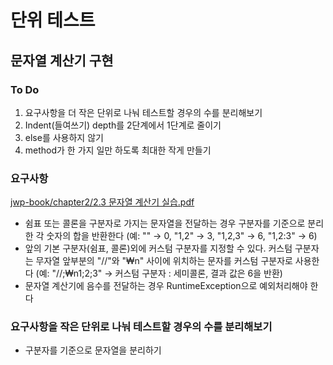 # 단위 테스트
## 문자열 계산기 구현

### To Do
1. 요구사항을 더 작은 단위로 나눠 테스트할 경우의 수를 분리해보기
2. Indent(들여쓰기) depth를 2단계에서 1단계로 줄이기
3. else를 사용하지 않기
4. method가 한 가지 일만 하도록 최대한 작게 만들기

### 요구사항
[jwp-book/chapter2/2.3 문자열 계산기 실습.pdf](https://github.com/slipp/jwp-book/blob/master/chapter2/2.3%20%EB%AC%B8%EC%9E%90%EC%97%B4%20%EA%B3%84%EC%82%B0%EA%B8%B0%20%EC%8B%A4%EC%8A%B5.pdf)
* 쉼표 또는 콜론을 구분자로 가지는 문자열을 전달하는 경우 구분자를 기준으로 분리한 각 숫자의 합을 반환한다 (예: "" → 0, "1,2" → 3, "1,2,3" → 6, "1,2:3" → 6)
* 앞의 기본 구분자(쉼표, 콜론)외에 커스텀 구분자를 지정할 수 있다. 커스텀 구분자는 무자열 앞부분의 "//"와 "₩n" 사이에 위치하는 문자를 커스텀 구분자로 사용한다 (예: "//;₩n1;2;3" → 커스텀 구분자 : 세미콜론, 결과 값은 6을 반환)
* 문자열 계산기에 음수를 전달하는 경우 RuntimeException으로 예외처리해야 한다

### 요구사항을 작은 단위로 나눠 테스트할 경우의 수를 분리해보기
* 구분자를 기준으로 문자열을 분리하기